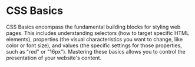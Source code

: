 # CSS Basics

CSS Basics encompass the fundamental building blocks for styling web pages. This includes understanding selectors (how to target specific HTML elements), properties (the visual characteristics you want to change, like color or font size), and values (the specific settings for those properties, such as "red" or "16px"). Mastering these basics allows you to control the presentation of your website's content.